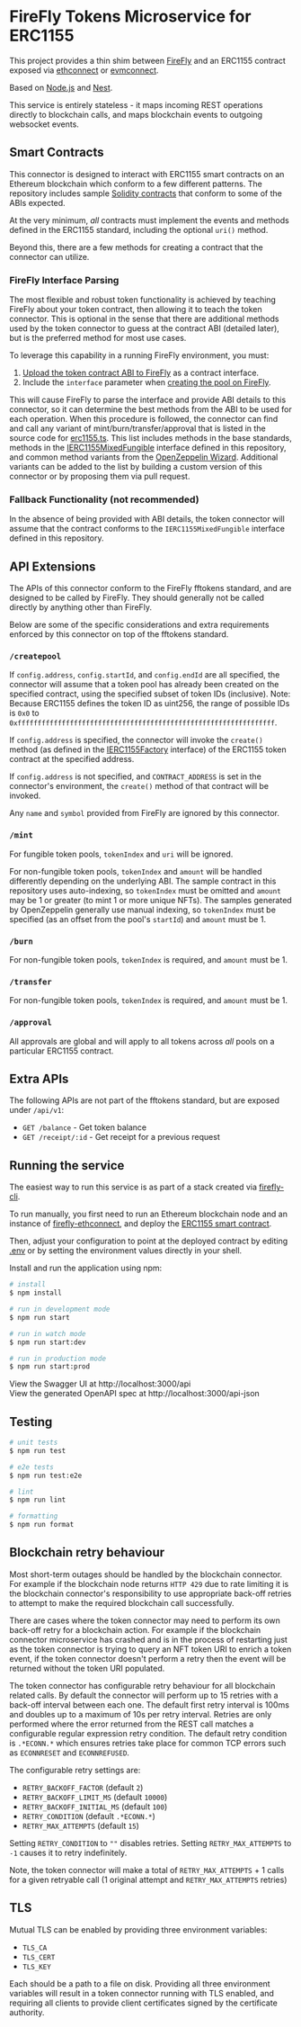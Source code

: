# FireFly Tokens Microservice for ERC1155

This project provides a thin shim between [FireFly](https://github.com/hyperledger/firefly)
and an ERC1155 contract exposed via [ethconnect](https://github.com/hyperledger/firefly-ethconnect)
or [evmconnect](https://github.com/hyperledger/firefly-evmconnect).

Based on [Node.js](http://nodejs.org) and [Nest](http://nestjs.com).

This service is entirely stateless - it maps incoming REST operations directly to blockchain
calls, and maps blockchain events to outgoing websocket events.

## Smart Contracts

This connector is designed to interact with ERC1155 smart contracts on an Ethereum
blockchain which conform to a few different patterns. The repository includes sample
[Solidity contracts](samples/solidity/) that conform to some of the ABIs expected.

At the very minimum, _all_ contracts must implement the events and methods defined in the
ERC1155 standard, including the optional `uri()` method.

Beyond this, there are a few methods for creating a contract that the connector can utilize.

### FireFly Interface Parsing

The most flexible and robust token functionality is achieved by teaching FireFly about your token
contract, then allowing it to teach the token connector. This is optional in the sense that there
are additional methods used by the token connector to guess at the contract ABI (detailed later),
but is the preferred method for most use cases.

To leverage this capability in a running FireFly environment, you must:

1. [Upload the token contract ABI to FireFly](https://hyperledger.github.io/firefly/tutorials/custom_contracts/ethereum.html)
   as a contract interface.
2. Include the `interface` parameter when [creating the pool on FireFly](https://hyperledger.github.io/firefly/tutorials/tokens).

This will cause FireFly to parse the interface and provide ABI details
to this connector, so it can determine the best methods from the ABI to be used for each operation.
When this procedure is followed, the connector can find and call any variant of mint/burn/transfer/approval
that is listed in the source code for [erc1155.ts](src/tokens/erc1155.ts).
This list includes methods in the base standards, methods in the [IERC1155MixedFungible](samples/solidity/contracts/IERC1155MixedFungible.sol)
interface defined in this repository, and common method variants from the
[OpenZeppelin Wizard](https://wizard.openzeppelin.com). Additional variants can be added to the list
by building a custom version of this connector or by proposing them via pull request.

### Fallback Functionality (not recommended)

In the absence of being provided with ABI details, the token connector will assume that the contract
conforms to the `IERC1155MixedFungible` interface defined in this repository.

## API Extensions

The APIs of this connector conform to the FireFly fftokens standard, and are designed to be called by
FireFly. They should generally not be called directly by anything other than FireFly.

Below are some of the specific considerations and extra requirements enforced by this connector on
top of the fftokens standard.

### `/createpool`

If `config.address`, `config.startId`, and `config.endId` are all specified, the connector will assume
that a token pool has already been created on the specified contract, using the specified subset of
token IDs (inclusive). Note: Because ERC1155 defines the token ID as uint256, the range of possible IDs
is `0x0` to `0xffffffffffffffffffffffffffffffffffffffffffffffffffffffffffffffff`.

If `config.address` is specified, the connector will invoke the `create()` method (as defined in the
[IERC1155Factory](samples/solidity/contracts/IERC1155Factory.sol) interface) of the ERC1155 token
contract at the specified address.

If `config.address` is not specified, and `CONTRACT_ADDRESS` is set in the connector's
environment, the `create()` method of that contract will be invoked.

Any `name` and `symbol` provided from FireFly are ignored by this connector.

### `/mint`

For fungible token pools, `tokenIndex` and `uri` will be ignored.

For non-fungible token pools, `tokenIndex` and `amount` will be handled differently depending on the
underlying ABI. The sample contract in this repository uses auto-indexing, so `tokenIndex` must be
omitted and `amount` may be 1 or greater (to mint 1 or more unique NFTs). The samples generated by
OpenZeppelin generally use manual indexing, so `tokenIndex` must be specified (as an offset from
the pool's `startId`) and `amount` must be 1.

### `/burn`

For non-fungible token pools, `tokenIndex` is required, and `amount` must be 1.

### `/transfer`

For non-fungible token pools, `tokenIndex` is required, and `amount` must be 1.

### `/approval`

All approvals are global and will apply to all tokens across _all_ pools on a particular ERC1155 contract.

## Extra APIs

The following APIs are not part of the fftokens standard, but are exposed under `/api/v1`:

- `GET /balance` - Get token balance
- `GET /receipt/:id` - Get receipt for a previous request

## Running the service

The easiest way to run this service is as part of a stack created via
[firefly-cli](https://github.com/hyperledger/firefly-cli).

To run manually, you first need to run an Ethereum blockchain node and an instance of
[firefly-ethconnect](https://github.com/hyperledger/firefly-ethconnect), and deploy the
[ERC1155 smart contract](solidity/contracts/ERC1155MixedFungible.sol).

Then, adjust your configuration to point at the deployed contract by editing [.env](.env)
or by setting the environment values directly in your shell.

Install and run the application using npm:

```bash
# install
$ npm install

# run in development mode
$ npm run start

# run in watch mode
$ npm run start:dev

# run in production mode
$ npm run start:prod
```

View the Swagger UI at http://localhost:3000/api<br />
View the generated OpenAPI spec at http://localhost:3000/api-json

## Testing

```bash
# unit tests
$ npm run test

# e2e tests
$ npm run test:e2e

# lint
$ npm run lint

# formatting
$ npm run format
```

## Blockchain retry behaviour

Most short-term outages should be handled by the blockchain connector. For example if the blockchain node returns `HTTP 429` due to rate limiting
it is the blockchain connector's responsibility to use appropriate back-off retries to attempt to make the required blockchain call successfully.

There are cases where the token connector may need to perform its own back-off retry for a blockchain action. For example if the blockchain connector
microservice has crashed and is in the process of restarting just as the token connector is trying to query an NFT token URI to enrich a token event, if
the token connector doesn't perform a retry then the event will be returned without the token URI populated.

The token connector has configurable retry behaviour for all blockchain related calls. By default the connector will perform up to 15 retries with a back-off
interval between each one. The default first retry interval is 100ms and doubles up to a maximum of 10s per retry interval. Retries are only performed where
the error returned from the REST call matches a configurable regular expression retry condition. The default retry condition is `.*ECONN.*` which ensures
retries take place for common TCP errors such as `ECONNRESET` and `ECONNREFUSED`.

The configurable retry settings are:

- `RETRY_BACKOFF_FACTOR` (default `2`)
- `RETRY_BACKOFF_LIMIT_MS` (default `10000`)
- `RETRY_BACKOFF_INITIAL_MS` (default `100`)
- `RETRY_CONDITION` (default `.*ECONN.*`)
- `RETRY_MAX_ATTEMPTS` (default `15`)

Setting `RETRY_CONDITION` to `""` disables retries. Setting `RETRY_MAX_ATTEMPTS` to `-1` causes it to retry indefinitely.

Note, the token connector will make a total of `RETRY_MAX_ATTEMPTS` + 1 calls for a given retryable call (1 original attempt and `RETRY_MAX_ATTEMPTS` retries)

## TLS

Mutual TLS can be enabled by providing three environment variables:

- `TLS_CA`
- `TLS_CERT`
- `TLS_KEY`

Each should be a path to a file on disk. Providing all three environment variables will result in a token connector running with TLS enabled, and requiring all clients to provide client certificates signed by the certificate authority.
